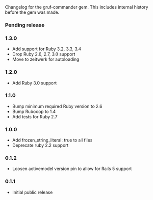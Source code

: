 Changelog for the gruf-commander gem. This includes internal history before the gem was made.

### Pending release

### 1.3.0

- Add support for Ruby 3.2, 3.3, 3.4
- Drop Ruby 2.6, 2.7, 3.0 support
- Move to zeitwerk for autoloading

### 1.2.0

- Add Ruby 3.0 support

### 1.1.0

- Bump minimum required Ruby version to 2.6
- Bump Rubocop to 1.4
- Add tests for Ruby 2.7

### 1.0.0

- Add frozen_string_literal: true to all files
- Deprecate ruby 2.2 support

### 0.1.2

- Loosen activemodel version pin to allow for Rails 5 support

### 0.1.1

- Initial public release
